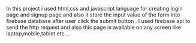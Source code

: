 In this project i used html,css and javascript language for creating login page and signup page and also it store the input value of the form into firebase database after user click the submit button . I used firebase api to send the http request  and also this page is available on any screen like laptop,mobile,tablet etc....
